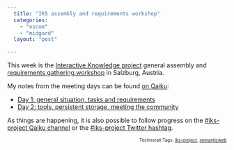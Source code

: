```yaml
---
  title: "IKS assembly and requirements workshop"
  categories: 
    - "oscom"
    - "midgard"
  layout: "post"

---
```

<p>
This week is the <a href="http://bergie.iki.fi/blog/starting_the_interactive_knowledge_project/">Interactive Knowledge project</a> general assembly and <a href="http://www.iks-project.eu/requirements-workshop">requirements gathering workshop</a> in Salzburg, Austria.
</p><p>
My notes from the meeting days can be found <a href="http://www.qaiku.com/home/bergie/">on Qaiku</a>:
</p><ul>
<li><a href="http://www.qaiku.com/channels/show/iks-project/view/1de4abe461950f84abe11de86b8817366e5c66ec66e/">Day 1: general situation, tasks and requirements</a></li>
<li><a href="http://www.qaiku.com/channels/show/iks-project/view/1de4b572a1c853e4b5711de8ca1abf40611b0fab0fa/">Day 2: tools, persistent storage, meeting the community</a></li>
</ul><p>
As things are happening, it is also possible to follow progress on the <a href="http://www.qaiku.com/channels/show/iks-project/">#iks-project Qaiku channel</a> or the <a href="http://twitter.com/#search?q=%23iks-project">#iks-project Twitter hashtag</a>.
</p>
<p style="text-align:right;font-size:10px;">Technorati Tags: <a href="http://www.technorati.com/tag/iks-project" rel="tag">iks-project</a>, <a href="http://www.technorati.com/tag/semanticweb" rel="tag">semanticweb</a></p>
